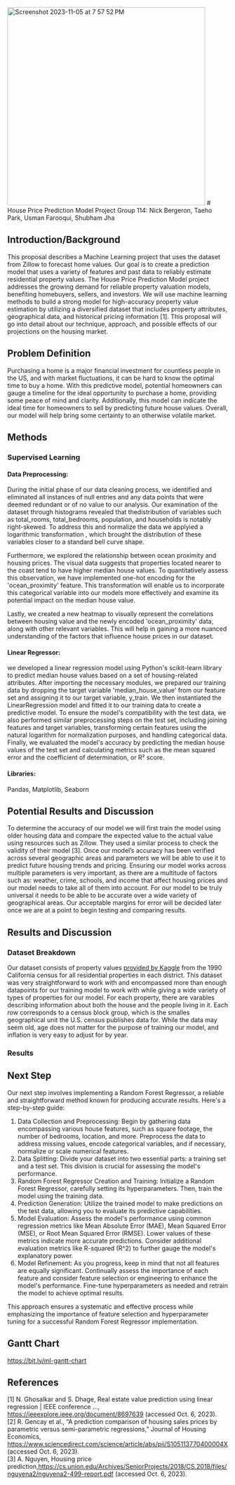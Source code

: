 <img width="451" alt="Screenshot 2023-11-05 at 7 57 52 PM" src="https://github.com/farooquiusman/house-price-prediction-model/assets/113317744/4d2bddf8-2379-48e7-b2d3-f66799513a02">
# House Price Prediction Model
Project Group 114: Nick Bergeron, Taeho Park, Usman Farooqui, Shubham Jha


## Introduction/Background
This proposal describes a Machine Learning project that uses the dataset from Zillow to forecast home values. Our goal is to create a prediction model that uses a variety of features and past data to reliably estimate residential property values. The House Price Prediction Model project addresses the growing demand for reliable property valuation models, benefiting homebuyers, sellers, and investors. We will use machine learning methods to build a strong model for high-accuracy property value estimation by utilizing a diversified dataset that includes property attributes, geographical data, and historical pricing information [1].  This proposal will go into detail about our technique, approach, and possible effects of our projections on the housing market.

## Problem Definition
Purchasing a home is a major financial investment for countless people in the US, and with market fluctuations, it can be hard to know the optimal time to buy a home. With this predictive model, potential homeowners can gauge a timeline for the ideal opportunity to purchase a home, providing some peace of mind and clarity. Additionally, this model can indicate the ideal time for homeowners to sell by predicting future house values. Overall, our model will help bring some certainty to an otherwise volatile market.

## Methods
### Supervised Learning

#### Data Preprocessing:
During the initial phase of our data cleaning process, we identified and eliminated all instances of null entries and any data points that were deemed redundant or of no value to our analysis. Our examination of the dataset through histograms revealed that thedistribution of variables such as total_rooms, total_bedrooms, population, and households is notably right-skewed. To address this and normalize the data we applyied a logarithmic transformation , which brought the distribution of these variables closer to a standard bell curve shape.

Furthermore, we explored the relationship between ocean proximity and housing prices. The visual data suggests that properties located nearer to the coast tend to have higher median house values. To quantitatively assess this observation, we have implemented one-hot encoding for the 'ocean_proximity' feature. This transformation will enable us to incorporate this categorical variable into our models more effectively and examine its potential impact on the median house value.

Lastly, we created a new heatmap to visually represent the correlations between housing value and the newly encoded 'ocean_proximity' data, along with other relevant variables. This will help in gaining a more nuanced understanding of the factors that influence house prices in our dataset.

#### Linear Regressor:
we developed a linear regression model using Python's scikit-learn library to predict median house values based on a set of housing-related attributes. After importing the necessary modules, we prepared our training data by dropping the target variable 'median_house_value' from our feature set and assigning it to our target variable, y_train. We then instantiated the LinearRegression model and fitted it to our training data to create a predictive model. To ensure the model's compatibility with the test data, we also performed similar preprocessing steps on the test set, including joining features and target variables, transforming certain features using the natural logarithm for normalization purposes, and handling categorical data. Finally, we evaluated the model's accuracy by predicting the median house values of the test set and calculating metrics such as the mean squared error and the coefficient of determination, or R² score.

#### Libraries:
Pandas, Matplotlib, Seaborn

## Potential Results and Discussion
To determine the accuracy of our model we will first train the model using older housing data and compare the expected value to the actual value using resources such as Zillow. They used a similar process to check the validity of their model [3]. Once our model’s accuracy has been verified across several geographic areas and parameters we will be able to use it to predict future housing trends and pricing. Ensuring our model works across multiple parameters is very important, as there are a multitude of factors such as: weather, crime, schools, and income that affect housing prices and our model needs to take all of them into account. For our model to be truly universal it needs to be able to be accurate over a wide variety of geographical areas. Our acceptable margins for error will be decided later once we are at a point to begin testing and comparing results.
## Results and Discussion
### Dataset Breakdown
Our dataset consists of property values [provided by Kaggle](https://www.kaggle.com/datasets/camnugent/california-housing-prices) from the 1990 California census for all residential properties in each district. This dataset was very straightforward to work with and encompassed more than enough datapoints for our training model to work with while giving a wide variety of types of properties for our model. For each property, there are varables describing information about both the house and the people living in it. Each row corresponds to a census block group, which is the smalles geographical unit the U.S. census publishes data for. While the data may seem old, age does not matter for the purpose of training our model, and inflation is very easy to adjust for by year. 
### Results

## Next Step
Our next step involves implementing a Random Forest Regressor, a reliable and straightforward method known for producing accurate results. Here's a step-by-step guide:
1. Data Collection and Preprocessing: Begin by gathering data encompassing various house features, such as square footage, the number of bedrooms, location, and more. Preprocess the data to address missing values, encode categorical variables, and if necessary, normalize or scale numerical features.
2. Data Splitting: Divide your dataset into two essential parts: a training set and a test set. This division is crucial for assessing the model's performance.
3. Random Forest Regressor Creation and Training: Initialize a Random Forest Regressor, carefully setting its hyperparameters. Then, train the model using the training data.
4. Prediction Generation: Utilize the trained model to make predictions on the test data, allowing you to evaluate its predictive capabilities.
5. Model Evaluation: Assess the model's performance using common regression metrics like Mean Absolute Error (MAE), Mean Squared Error (MSE), or Root Mean Squared Error (RMSE). Lower values of these metrics indicate more accurate predictions. Consider additional evaluation metrics like R-squared (R^2) to further gauge the model's explanatory power.
6. Model Refinement: As you progress, keep in mind that not all features are equally significant. Continually assess the importance of each feature and consider feature selection or engineering to enhance the model's performance. Fine-tune hyperparameters as needed and retrain the model to achieve optimal results.

This approach ensures a systematic and effective process while emphasizing the importance of feature selection and hyperparameter tuning for a successful Random Forest Regressor implementation.

## Gantt Chart
https://bit.ly/ml-gantt-chart

## References
[1] N. Ghosalkar and S. Dhage, Real estate value prediction using linear regression | IEEE conference ..., https://ieeexplore.ieee.org/document/8697639 (accessed Oct. 6, 2023).\
[2] R. Gencay et al., “A prediction comparison of housing sales prices by parametric versus semi-parametric regressions,” Journal of Housing Economics, https://www.sciencedirect.com/science/article/abs/pii/S105113770400004X (accessed Oct. 6, 2023).\
[3] A. Nguyen, Housing price prediction,https://cs.union.edu/Archives/SeniorProjects/2018/CS.2018/files/nguyena2/nguyena2-499-report.pdf (accessed Oct. 6, 2023).
